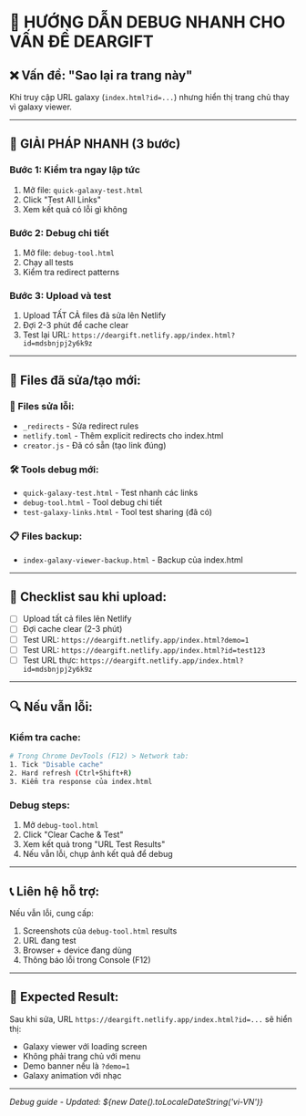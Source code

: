 # 🔧 HƯỚNG DẪN DEBUG NHANH CHO VẤN ĐỀ DEARGIFT

## ❌ Vấn đề: "Sao lại ra trang này" 

Khi truy cập URL galaxy (`index.html?id=...`) nhưng hiển thị trang chủ thay vì galaxy viewer.

---

## 🚀 GIẢI PHÁP NHANH (3 bước)

### Bước 1: Kiểm tra ngay lập tức
1. Mở file: `quick-galaxy-test.html`
2. Click "Test All Links" 
3. Xem kết quả có lỗi gì không

### Bước 2: Debug chi tiết
1. Mở file: `debug-tool.html`
2. Chạy all tests
3. Kiểm tra redirect patterns

### Bước 3: Upload và test
1. Upload TẤT CẢ files đã sửa lên Netlify
2. Đợi 2-3 phút để cache clear
3. Test lại URL: `https://deargift.netlify.app/index.html?id=mdsbnjpj2y6k9z`

---

## 📁 Files đã sửa/tạo mới:

### 🔧 Files sửa lỗi:
- `_redirects` - Sửa redirect rules
- `netlify.toml` - Thêm explicit redirects cho index.html  
- `creator.js` - Đã có sẵn (tạo link đúng)

### 🛠️ Tools debug mới:
- `quick-galaxy-test.html` - Test nhanh các links
- `debug-tool.html` - Tool debug chi tiết  
- `test-galaxy-links.html` - Tool test sharing (đã có)

### 📋 Files backup:
- `index-galaxy-viewer-backup.html` - Backup của index.html

---

## 🎯 Checklist sau khi upload:

- [ ] Upload tất cả files lên Netlify
- [ ] Đợi cache clear (2-3 phút)  
- [ ] Test URL: `https://deargift.netlify.app/index.html?demo=1`
- [ ] Test URL: `https://deargift.netlify.app/index.html?id=test123`
- [ ] Test URL thực: `https://deargift.netlify.app/index.html?id=mdsbnjpj2y6k9z`

---

## 🔍 Nếu vẫn lỗi:

### Kiểm tra cache:
```bash
# Trong Chrome DevTools (F12) > Network tab:
1. Tick "Disable cache"
2. Hard refresh (Ctrl+Shift+R)
3. Kiểm tra response của index.html
```

### Debug steps:
1. Mở `debug-tool.html` 
2. Click "Clear Cache & Test"
3. Xem kết quả trong "URL Test Results"
4. Nếu vẫn lỗi, chụp ảnh kết quả để debug

---

## 📞 Liên hệ hỗ trợ:

Nếu vẫn lỗi, cung cấp:
1. Screenshots của `debug-tool.html` results
2. URL đang test
3. Browser + device đang dùng
4. Thông báo lỗi trong Console (F12)

---

## 🎉 Expected Result:

Sau khi sửa, URL `https://deargift.netlify.app/index.html?id=...` sẽ hiển thị:
- Galaxy viewer với loading screen
- Không phải trang chủ với menu
- Demo banner nếu là `?demo=1`
- Galaxy animation với nhạc

---

*Debug guide - Updated: ${new Date().toLocaleDateString('vi-VN')}*
